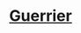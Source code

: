 ﻿---
!LinkItem
Link: fighter_hd.md
NameLink: <!--NameLink-->[Guerrier](hd_fighter.md)<!--/NameLink-->
Id: classes_hd.md#guerrier
ParentLink: classes_hd.md#classes
Name: Guerrier
ParentName: Classes
AltName: '[Fighter](#)'
---




# [Guerrier](hd_fighter.md)



